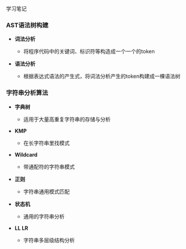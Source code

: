 学习笔记


### AST语法树构建

* <b>词法分析</b>
  * 将程序代码中的关键词、标识符等构造成一个一个的token

* <b>语法分析</b>
  * 根据表达式语法的产生式，将词法分析产生的token构建成一棵语法树

### 字符串分析算法

* <b>字典树</b>
  * 适用于大量高重复字符串的存储与分析

* <b>KMP</b>
  * 在长字符串里找模式

* <b>Wildcard</b>
  * 带通配符的字符串模式

* <b>正则</b>
  * 字符串通用模式匹配

* <b>状态机</b>
  * 通用的字符串分析

* <b>LL LR</b>
  * 字符串多层级结构分析